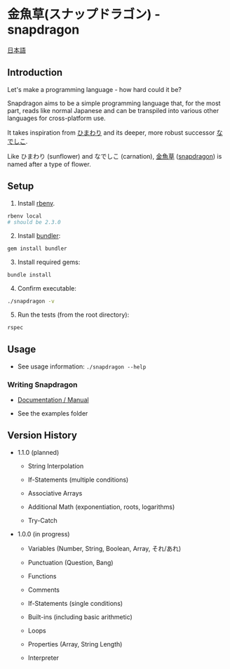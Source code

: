 # 金魚草(スナップドラゴン) - snapdragon

[日本語](./documentation/README_jp.md)

## Introduction

Let's make a programming language - how hard could it be?

Snapdragon aims to be a simple programming language that, for the most part, reads like normal Japanese and can be transpiled into various other languages for cross-platform use.

It takes inspiration from [ひまわり](https://ja.wikipedia.org/wiki/ひまわり_%28プログラミング言語%29) and its deeper, more robust successor [なでしこ](https://ja.wikipedia.org/wiki/なでしこ_%28プログラミング言語%29).

Like ひまわり (sunflower) and なでしこ (carnation), [金魚草](https://ja.wikipedia.org/wiki/キンギョソウ) ([snapdragon](https://en.wikipedia.org/wiki/Antirrhinum)) is named after a type of flower.

## Setup

1. Install [rbenv](https://github.com/rbenv/rbenv#installation).
```bash
rbenv local
# should be 2.3.0
```

2. Install [bundler](https://bundler.io):
```bash
gem install bundler
```

3. Install required gems:
```bash
bundle install
```

4. Confirm executable:
```bash
./snapdragon -v
```

5. Run the tests (from the root directory):
```bash
rspec
```

## Usage

* See usage information: `./snapdragon --help`

### Writing Snapdragon

* [Documentation / Manual](./documentation/manual.md)

* See the examples folder

## Version History

* 1.1.0 (planned)

  * String Interpolation

  * If-Statements (multiple conditions)

  * Associative Arrays

  * Additional Math (exponentiation, roots, logarithms)

  * Try-Catch

* 1.0.0 (in progress)

  * Variables (Number, String, Boolean, Array, それ/あれ)

  * Punctuation (Question, Bang)

  * Functions

  * Comments

  * If-Statements (single conditions)

  * Built-ins (including basic arithmetic)

  * Loops

  * Properties (Array, String Length)

  * Interpreter
